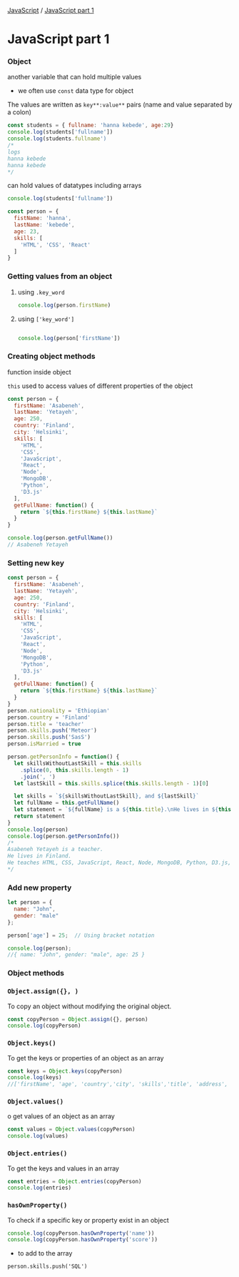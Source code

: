 [JavaScript](../JavaScript.md) / [JavaScript part 1](#)



# JavaScript part 1

### Object

another variable that can hold multiple values

- we often use `const` data type for object

The values are written as `key**:value**` pairs (name and value separated by a colon)

```jsx
const students = { fullname: 'hanna kebede', age:29}
console.log(students['fullname'])
console.log(students.fullname')
/*
logs
hanna kebede
hanna kebede
*/
```

can hold values of datatypes including arrays

```jsx
console.log(students['fullname'])

const person = {
  fistName: 'hanna',
  lastName: 'kebede',
  age: 23,
  skills: [
    'HTML', 'CSS', 'React'
  ]
}
```

### Getting values from an object

1. using `.key_word`
    
    ```jsx
    console.log(person.firstName)
    ```
    
2. using `['key_word']`
    
    ```jsx
    
    console.log(person['firstName'])
    ```
    

### Creating object methods

function inside object

`this` used to access values of different properties of the object

```jsx
const person = {
  firstName: 'Asabeneh',
  lastName: 'Yetayeh',
  age: 250,
  country: 'Finland',
  city: 'Helsinki',
  skills: [
    'HTML',
    'CSS',
    'JavaScript',
    'React',
    'Node',
    'MongoDB',
    'Python',
    'D3.js'
  ],
  getFullName: function() {
    return `${this.firstName} ${this.lastName}`
  }
}

console.log(person.getFullName())
// Asabeneh Yetayeh
```

### Setting new key

```jsx
const person = {
  firstName: 'Asabeneh',
  lastName: 'Yetayeh',
  age: 250,
  country: 'Finland',
  city: 'Helsinki',
  skills: [
    'HTML',
    'CSS',
    'JavaScript',
    'React',
    'Node',
    'MongoDB',
    'Python',
    'D3.js'
  ],
  getFullName: function() {
    return `${this.firstName} ${this.lastName}`
  }
}
person.nationality = 'Ethiopian'
person.country = 'Finland'
person.title = 'teacher'
person.skills.push('Meteor')
person.skills.push('SasS')
person.isMarried = true

person.getPersonInfo = function() {
  let skillsWithoutLastSkill = this.skills
    .splice(0, this.skills.length - 1)
    .join(', ')
  let lastSkill = this.skills.splice(this.skills.length - 1)[0]

  let skills = `${skillsWithoutLastSkill}, and ${lastSkill}`
  let fullName = this.getFullName()
  let statement = `${fullName} is a ${this.title}.\nHe lives in ${this.country}.\nHe teaches ${skills}.`
  return statement
}
console.log(person)
console.log(person.getPersonInfo())
/*
Asabeneh Yetayeh is a teacher.
He lives in Finland.
He teaches HTML, CSS, JavaScript, React, Node, MongoDB, Python, D3.js, Meteor, and SasS.
*/
```

### Add new property

```jsx
let person = {
  name: "John",
  gender: "male"
};

person['age'] = 25;  // Using bracket notation

console.log(person);
//{ name: "John", gender: "male", age: 25 }
```

### Object methods

### `Object.assign({}, )`

To copy an object without modifying the original object.

```jsx
const copyPerson = Object.assign({}, person)
console.log(copyPerson)
```

### `Object.keys()`

To get the keys or properties of an object as an array

```jsx
const keys = Object.keys(copyPerson)
console.log(keys)
//['firstName', 'age', 'country','city', 'skills','title', 'address', 'getPersonInfo']
```

### `Object.values()`

o get values of an object as an array

```jsx
const values = Object.values(copyPerson)
console.log(values)
```

### `Object.entries()`

To get the keys and values in an array

```jsx
const entries = Object.entries(copyPerson)
console.log(entries)
```

### `hasOwnProperty()`

To check if a specific key or property exist in an object

```jsx
console.log(copyPerson.hasOwnProperty('name'))
console.log(copyPerson.hasOwnProperty('score'))
```

- to add to the array

`person.skills.push('SQL')`

